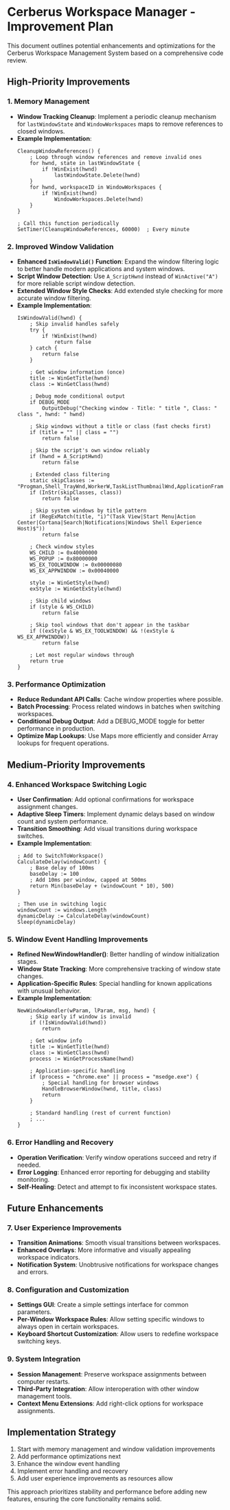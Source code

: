 # Cerberus Workspace Manager - Improvement Plan

This document outlines potential enhancements and optimizations for the Cerberus Workspace Management System based on a comprehensive code review.

## High-Priority Improvements

### 1. Memory Management

- **Window Tracking Cleanup**: Implement a periodic cleanup mechanism for `lastWindowState` and `WindowWorkspaces` maps to remove references to closed windows.
- **Example Implementation**:
  ```ahk
  CleanupWindowReferences() {
      ; Loop through window references and remove invalid ones
      for hwnd, state in lastWindowState {
          if !WinExist(hwnd)
              lastWindowState.Delete(hwnd)
      }
      for hwnd, workspaceID in WindowWorkspaces {
          if !WinExist(hwnd)
              WindowWorkspaces.Delete(hwnd)
      }
  }
  
  ; Call this function periodically
  SetTimer(CleanupWindowReferences, 60000)  ; Every minute
  ```

### 2. Improved Window Validation

- **Enhanced `IsWindowValid()` Function**: Expand the window filtering logic to better handle modern applications and system windows.
- **Script Window Detection**: Use `A_ScriptHwnd` instead of `WinActive("A")` for more reliable script window detection.
- **Extended Window Style Checks**: Add extended style checking for more accurate window filtering.
- **Example Implementation**:
  ```ahk
  IsWindowValid(hwnd) {
      ; Skip invalid handles safely
      try {
          if !WinExist(hwnd)
              return false
      } catch {
          return false
      }
      
      ; Get window information (once)
      title := WinGetTitle(hwnd)
      class := WinGetClass(hwnd)
      
      ; Debug mode conditional output
      if DEBUG_MODE
          OutputDebug("Checking window - Title: " title ", Class: " class ", hwnd: " hwnd)
      
      ; Skip windows without a title or class (fast checks first)
      if (title = "" || class = "")
          return false
          
      ; Skip the script's own window reliably
      if (hwnd = A_ScriptHwnd)
          return false
      
      ; Extended class filtering
      static skipClasses := "Progman,Shell_TrayWnd,WorkerW,TaskListThumbnailWnd,ApplicationFrameWindow,Windows.UI.Core.CoreWindow"
      if (InStr(skipClasses, class))
          return false
      
      ; Skip system windows by title pattern
      if (RegExMatch(title, "i)^(Task View|Start Menu|Action Center|Cortana|Search|Notifications|Windows Shell Experience Host)$"))
          return false
      
      ; Check window styles
      WS_CHILD := 0x40000000
      WS_POPUP := 0x80000000
      WS_EX_TOOLWINDOW := 0x00000080
      WS_EX_APPWINDOW := 0x00040000
      
      style := WinGetStyle(hwnd)
      exStyle := WinGetExStyle(hwnd)
      
      ; Skip child windows
      if (style & WS_CHILD)
          return false
          
      ; Skip tool windows that don't appear in the taskbar
      if ((exStyle & WS_EX_TOOLWINDOW) && !(exStyle & WS_EX_APPWINDOW))
          return false
      
      ; Let most regular windows through
      return true
  }
  ```

### 3. Performance Optimization

- **Reduce Redundant API Calls**: Cache window properties where possible.
- **Batch Processing**: Process related windows in batches when switching workspaces.
- **Conditional Debug Output**: Add a DEBUG_MODE toggle for better performance in production.
- **Optimize Map Lookups**: Use Maps more efficiently and consider Array lookups for frequent operations.

## Medium-Priority Improvements

### 4. Enhanced Workspace Switching Logic

- **User Confirmation**: Add optional confirmations for workspace assignment changes.
- **Adaptive Sleep Timers**: Implement dynamic delays based on window count and system performance.
- **Transition Smoothing**: Add visual transitions during workspace switches.
- **Example Implementation**:
  ```ahk
  ; Add to SwitchToWorkspace()
  CalculateDelay(windowCount) {
      ; Base delay of 100ms
      baseDelay := 100
      ; Add 10ms per window, capped at 500ms
      return Min(baseDelay + (windowCount * 10), 500)
  }
  
  ; Then use in switching logic
  windowCount := windows.Length
  dynamicDelay := CalculateDelay(windowCount)
  Sleep(dynamicDelay)
  ```

### 5. Window Event Handling Improvements

- **Refined NewWindowHandler()**: Better handling of window initialization stages.
- **Window State Tracking**: More comprehensive tracking of window state changes.
- **Application-Specific Rules**: Special handling for known applications with unusual behavior.
- **Example Implementation**:
  ```ahk
  NewWindowHandler(wParam, lParam, msg, hwnd) {
      ; Skip early if window is invalid
      if (!IsWindowValid(hwnd))
          return
          
      ; Get window info
      title := WinGetTitle(hwnd)
      class := WinGetClass(hwnd)
      process := WinGetProcessName(hwnd)
      
      ; Application-specific handling
      if (process = "chrome.exe" || process = "msedge.exe") {
          ; Special handling for browser windows
          HandleBrowserWindow(hwnd, title, class)
          return
      }
      
      ; Standard handling (rest of current function)
      ; ...
  }
  ```

### 6. Error Handling and Recovery

- **Operation Verification**: Verify window operations succeed and retry if needed.
- **Error Logging**: Enhanced error reporting for debugging and stability monitoring.
- **Self-Healing**: Detect and attempt to fix inconsistent workspace states.

## Future Enhancements

### 7. User Experience Improvements

- **Transition Animations**: Smooth visual transitions between workspaces.
- **Enhanced Overlays**: More informative and visually appealing workspace indicators.
- **Notification System**: Unobtrusive notifications for workspace changes and errors.

### 8. Configuration and Customization

- **Settings GUI**: Create a simple settings interface for common parameters.
- **Per-Window Workspace Rules**: Allow setting specific windows to always open in certain workspaces.
- **Keyboard Shortcut Customization**: Allow users to redefine workspace switching keys.

### 9. System Integration

- **Session Management**: Preserve workspace assignments between computer restarts.
- **Third-Party Integration**: Allow interoperation with other window management tools.
- **Context Menu Extensions**: Add right-click options for workspace assignments.

## Implementation Strategy

1. Start with memory management and window validation improvements
2. Add performance optimizations next
3. Enhance the window event handling
4. Implement error handling and recovery
5. Add user experience improvements as resources allow

This approach prioritizes stability and performance before adding new features, ensuring the core functionality remains solid.